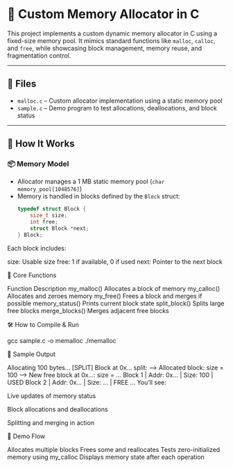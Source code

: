 # 🧠 Custom Memory Allocator in C

This project implements a custom dynamic memory allocator in C using a fixed-size memory pool. It mimics standard functions like `malloc`, `calloc`, and `free`, while showcasing block management, memory reuse, and fragmentation control.

---

## 📁 Files

- `malloc.c` – Custom allocator implementation using a static memory pool
- `sample.c` – Demo program to test allocations, deallocations, and block status

---

## 🚀 How It Works

### 📦 Memory Model

- Allocator manages a 1 MB static memory pool (`char memory_pool[1048576]`)
- Memory is handled in blocks defined by the `Block` struct:
  ```c
  typedef struct Block {
      size_t size;
      int free;
      struct Block *next;
  } Block;
Each block includes:

size: Usable size
free: 1 if available, 0 if used
next: Pointer to the next block

🔧 Core Functions

Function	Description
my_malloc()	Allocates a block of memory
my_calloc()	Allocates and zeroes memory
my_free()	Frees a block and merges if possible
memory_status()	Prints current block state
split_block()	Splits large free blocks
merge_blocks()	Merges adjacent free blocks


🛠️ How to Compile & Run

gcc sample.c -o memalloc
./memalloc


📌 Sample Output

Allocating 100 bytes...
[SPLIT] Block at 0x... split:
--> Allocated block: size = 100
--> New free block at 0x...: size = ...
Block 1 | Addr: 0x... | Size: 100 | USED
Block 2 | Addr: 0x... | Size: ... | FREE
...
You’ll see:

Live updates of memory status

Block allocations and deallocations

Splitting and merging in action

🧪 Demo Flow

Allocates multiple blocks
Frees some and reallocates
Tests zero-initialized memory using my_calloc
Displays memory state after each operation
